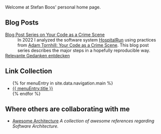 <p>Welcome at Stefan Boos' personal home page.</p>

<h2>Blog Posts</h2>

<dl>
  <dt>
    <a href="pages/blog-your-code-as-a-crimescene.html">Blog Post Series on Your Code as a Crime Scene</a>
  </dt>
  <dd>
    In 2022 I analyzed the software system <a href="https://github.com/HospitalRun/hospitalrun">HospitalRun</a> using practices from <a href="https://pragprog.com/titles/atcrime/your-code-as-a-crime-scene/">Adam Tornhill: Your Code as a Crime Scene</a>. This blog post series describes the major steps in a hopefully reproducible way.
  </dd>
    <dt>
        <a href="2024/11/09/relevante-gedanken-entdecken.html">Relevante Gedanken entdecken</a>
    </dt>
</dl>

<h2>Link Collection</h2>
<ul>
{% for menuEntry in site.data.navigation.main %}
  <li>
    <a href="{{ menuEntry.url }}">
      {{ menuEntry.title }}
    </a>
  </li>
{% endfor %}
</ul>

<h2>Where others are collaborating with me</h2>
<ul>
<li><a href="https://github.com/hojak/awesome-architecture">Awesome Architecture</a> <i>A collection of awesome references regarding Software Architecture.</i></li>
</ul>
